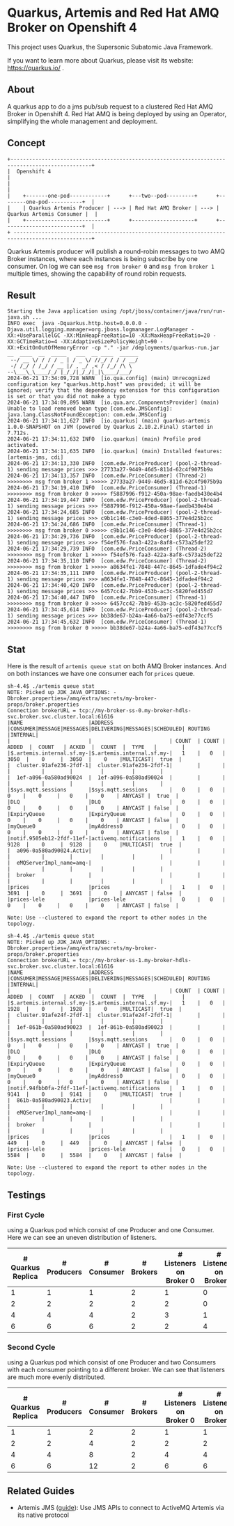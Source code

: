 # Quarkus, Artemis and Red Hat AMQ Broker on Openshift 4

This project uses Quarkus, the Supersonic Subatomic Java Framework.

If you want to learn more about Quarkus, please visit its website: https://quarkus.io/ .

## About
A quarkus app to do a jms pub/sub request to a clustered Red Hat AMQ Broker in Openshift 4. Red Hat AMQ is being deployed by using an Operator, simplifying the whole management and deployment.

## Concept
```
+------------------------------------------------------------------------------------------------+
|  Openshift 4                                                                                   |
|                                                                                                |
|    +-------one-pod------------+      +---two--pod---------+      +--------one-pod-----------+  |
|    | Quarkus Artemis Producer | ---> | Red Hat AMQ Broker | ---> | Quarkus Artemis Consumer |  |
|    +--------------------------+      +--------------------+      +--------------------------+  |
+ -----------------------------------------------------------------------------------------------+
```

Quarkus Artemis producer will publish a round-robin messages to two AMQ Broker instances, where each instances is being subscribe by one consumer. On log we can see `msg from broker 0` and `msg from broker 1` multiple times, showing the capability of round robin requests.

## Result
```
Starting the Java application using /opt/jboss/container/java/run/run-java.sh ...
INFO exec  java -Dquarkus.http.host=0.0.0.0 -Djava.util.logging.manager=org.jboss.logmanager.LogManager -XX:+UseParallelGC -XX:MinHeapFreeRatio=10 -XX:MaxHeapFreeRatio=20 -XX:GCTimeRatio=4 -XX:AdaptiveSizePolicyWeight=90 -XX:+ExitOnOutOfMemoryError -cp "." -jar /deployments/quarkus-run.jar 
__  ____  __  _____   ___  __ ____  ______ 
 --/ __ \/ / / / _ | / _ \/ //_/ / / / __/ 
 -/ /_/ / /_/ / __ |/ , _/ ,< / /_/ /\ \   
--\___\_\____/_/ |_/_/|_/_/|_|\____/___/   
2024-06-21 17:34:09,728 WARN  [io.qua.config] (main) Unrecognized configuration key "quarkus.http.host" was provided; it will be ignored; verify that the dependency extension for this configuration is set or that you did not make a typo
2024-06-21 17:34:09,895 WARN  [io.qua.arc.ComponentsProvider] (main) Unable to load removed bean type [com.edw.JMSConfig]: java.lang.ClassNotFoundException: com.edw.JMSConfig
2024-06-21 17:34:11,627 INFO  [io.quarkus] (main) quarkus-artemis 1.0.0-SNAPSHOT on JVM (powered by Quarkus 2.10.2.Final) started in 7.712s. 
2024-06-21 17:34:11,632 INFO  [io.quarkus] (main) Profile prod activated. 
2024-06-21 17:34:11,635 INFO  [io.quarkus] (main) Installed features: [artemis-jms, cdi]
2024-06-21 17:34:13,330 INFO  [com.edw.PriceProducer] (pool-2-thread-1) sending message prices >>> 27733a27-9449-46d5-811d-62c4f9075b9a
2024-06-21 17:34:13,357 INFO  [com.edw.PriceConsumer] (Thread-2) >>>>>>>> msg from broker 1 >>>>> 27733a27-9449-46d5-811d-62c4f9075b9a
2024-06-21 17:34:19,410 INFO  [com.edw.PriceConsumer] (Thread-1) >>>>>>>> msg from broker 0 >>>>> f5887996-f912-450a-98ae-faedb430e4b4
2024-06-21 17:34:19,447 INFO  [com.edw.PriceProducer] (pool-2-thread-1) sending message prices >>> f5887996-f912-450a-98ae-faedb430e4b4
2024-06-21 17:34:24,685 INFO  [com.edw.PriceProducer] (pool-2-thread-1) sending message prices >>> c9b1c146-c3e0-4ded-8865-377e4d25b2cc
2024-06-21 17:34:24,686 INFO  [com.edw.PriceConsumer] (Thread-1) >>>>>>>> msg from broker 0 >>>>> c9b1c146-c3e0-4ded-8865-377e4d25b2cc
2024-06-21 17:34:29,736 INFO  [com.edw.PriceProducer] (pool-2-thread-1) sending message prices >>> f54ef576-faa3-422a-8af8-c573a25def22
2024-06-21 17:34:29,739 INFO  [com.edw.PriceConsumer] (Thread-2) >>>>>>>> msg from broker 1 >>>>> f54ef576-faa3-422a-8af8-c573a25def22
2024-06-21 17:34:35,110 INFO  [com.edw.PriceConsumer] (Thread-2) >>>>>>>> msg from broker 1 >>>>> a8634fe1-7848-447c-8645-1dfade4f94c2
2024-06-21 17:34:35,111 INFO  [com.edw.PriceProducer] (pool-2-thread-1) sending message prices >>> a8634fe1-7848-447c-8645-1dfade4f94c2
2024-06-21 17:34:40,420 INFO  [com.edw.PriceProducer] (pool-2-thread-1) sending message prices >>> 6457cc42-7bb9-453b-ac3c-5820fed455d7
2024-06-21 17:34:40,447 INFO  [com.edw.PriceConsumer] (Thread-1) >>>>>>>> msg from broker 0 >>>>> 6457cc42-7bb9-453b-ac3c-5820fed455d7
2024-06-21 17:34:45,614 INFO  [com.edw.PriceProducer] (pool-2-thread-1) sending message prices >>> bb38de67-b24a-4a66-ba75-edf43e77ccf5
2024-06-21 17:34:45,632 INFO  [com.edw.PriceConsumer] (Thread-1) >>>>>>>> msg from broker 0 >>>>> bb38de67-b24a-4a66-ba75-edf43e77ccf5
```

## Stat
Here is the result of `artemis queue stat` on both AMQ Broker instances. And on both instances we have one consumer each for `prices` queue.
```
sh-4.4$ ./artemis queue stat
NOTE: Picked up JDK_JAVA_OPTIONS: -Dbroker.properties=/amq/extra/secrets/my-broker-props/broker.properties
Connection brokerURL = tcp://my-broker-ss-0.my-broker-hdls-svc.broker.svc.cluster.local:61616
|NAME                     |ADDRESS                  |CONSUMER|MESSAGE|MESSAGES|DELIVERING|MESSAGES|SCHEDULED| ROUTING |INTERNAL|
|                         |                         | COUNT  | COUNT | ADDED  |  COUNT   | ACKED  |  COUNT  |  TYPE   |        |
|$.artemis.internal.sf.my-|$.artemis.internal.sf.my-|   1    |   0   |  3050  |    0     |  3050  |    0    |MULTICAST|  true  |
|  cluster.91afe236-2fdf-1|  cluster.91afe236-2fdf-1|        |       |        |          |        |         |         |        |
|  1ef-a096-0a580ad90024  |  1ef-a096-0a580ad90024  |        |       |        |          |        |         |         |        |
|$sys.mqtt.sessions       |$sys.mqtt.sessions       |   0    |   0   |   0    |    0     |   0    |    0    | ANYCAST |  true  |
|DLQ                      |DLQ                      |   0    |   0   |   0    |    0     |   0    |    0    | ANYCAST | false  |
|ExpiryQueue              |ExpiryQueue              |   0    |   0   |   0    |    0     |   0    |    0    | ANYCAST | false  |
|myQueue0                 |myAddress0               |   0    |   0   |   0    |    0     |   0    |    0    | ANYCAST | false  |
|notif.9505eb12-2fdf-11ef-|activemq.notifications   |   1    |   0   |  9128  |    0     |  9128  |    0    |MULTICAST|  true  |
|  a096-0a580ad90024.Activ|                         |        |       |        |          |        |         |         |        |
|  eMQServerImpl_name=amq-|                         |        |       |        |          |        |         |         |        |
|  broker                 |                         |        |       |        |          |        |         |         |        |
|prices                   |prices                   |   1    |   0   |  3691  |    0     |  3691  |    0    | ANYCAST | false  |
|prices-lele              |prices-lele              |   0    |   0   |   0    |    0     |   0    |    0    | ANYCAST | false  |

Note: Use --clustered to expand the report to other nodes in the topology.
```

```
sh-4.4$ ./artemis queue stat
NOTE: Picked up JDK_JAVA_OPTIONS: -Dbroker.properties=/amq/extra/secrets/my-broker-props/broker.properties
Connection brokerURL = tcp://my-broker-ss-1.my-broker-hdls-svc.broker.svc.cluster.local:61616
|NAME                     |ADDRESS                  |CONSUMER|MESSAGE|MESSAGES|DELIVERING|MESSAGES|SCHEDULED| ROUTING |INTERNAL|
|                         |                         | COUNT  | COUNT | ADDED  |  COUNT   | ACKED  |  COUNT  |  TYPE   |        |
|$.artemis.internal.sf.my-|$.artemis.internal.sf.my-|   1    |   0   |  1928  |    0     |  1928  |    0    |MULTICAST|  true  |
|  cluster.91afe24f-2fdf-1|  cluster.91afe24f-2fdf-1|        |       |        |          |        |         |         |        |
|  1ef-861b-0a580ad90023  |  1ef-861b-0a580ad90023  |        |       |        |          |        |         |         |        |
|$sys.mqtt.sessions       |$sys.mqtt.sessions       |   0    |   0   |   0    |    0     |   0    |    0    | ANYCAST |  true  |
|DLQ                      |DLQ                      |   0    |   0   |   0    |    0     |   0    |    0    | ANYCAST | false  |
|ExpiryQueue              |ExpiryQueue              |   0    |   0   |   0    |    0     |   0    |    0    | ANYCAST | false  |
|myQueue0                 |myAddress0               |   0    |   0   |   0    |    0     |   0    |    0    | ANYCAST | false  |
|notif.94fbb0fa-2fdf-11ef-|activemq.notifications   |   1    |   0   |  9141  |    0     |  9141  |    0    |MULTICAST|  true  |
|  861b-0a580ad90023.Activ|                         |        |       |        |          |        |         |         |        |
|  eMQServerImpl_name=amq-|                         |        |       |        |          |        |         |         |        |
|  broker                 |                         |        |       |        |          |        |         |         |        |
|prices                   |prices                   |   1    |   0   |  449   |    0     |  449   |    0    | ANYCAST | false  |
|prices-lele              |prices-lele              |   0    |   0   |  5584  |    0     |  5584  |    0    | ANYCAST | false  |

Note: Use --clustered to expand the report to other nodes in the topology.
```

## Testings

### First Cycle
using a Quarkus pod which consist of one Producer and one Consumer. Here we can see an uneven distribution of listeners.

| # Quarkus Replica | # Producers | # Consumer | # Brokers | # Listeners on Broker 0 | # Listeners on Broker 1 |
|-------------------|-------------|------------|-----------|-------------------------|-------------------------|
| 1                 | 1           | 1          | 2         | 1                       | 0                       |
| 2                 | 2           | 2          | 2         | 2                       | 0                       |
| 4                 | 4           | 4          | 2         | 3                       | 1                       |
| 6                 | 6           | 6          | 2         | 2                       | 4                       |

### Second Cycle
using a Quarkus pod which consist of one Producer and two Consumers with each consumer pointing to a different broker. We can see that listeners are much more evenly distributed. 

| # Quarkus Replica | # Producers | # Consumer | # Brokers | # Listeners on Broker 0 | # Listeners on Broker 1 |
|-------------------|-------------|------------|-----------|-------------------------|-------------------------|
| 1                 | 1           | 2          | 2         | 1                       | 1                       |
| 2                 | 2           | 4          | 2         | 2                       | 2                       |
| 4                 | 4           | 8          | 2         | 4                       | 4                       |
| 6                 | 6           | 12         | 2         | 6                       | 6                       |

## Related Guides

- Artemis JMS ([guide](https://quarkiverse.github.io/quarkiverse-docs/quarkus-artemis/dev/index.html)): Use JMS APIs to connect to ActiveMQ Artemis via its native protocol
